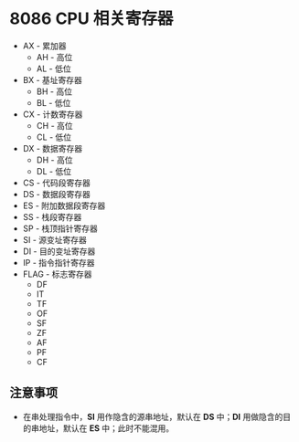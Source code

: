 # 8086 CPU 相关寄存器

[annotation]: <id> (2939c4a5-15db-4636-9d3e-cf58fc5d17e9)
[annotation]: <status> (public)
[annotation]: <create_time> (2020-07-01 19:03:26)
[annotation]: <category> (计算机技术)
[annotation]: <tags> (汇编语言|8086)
[annotation]: <comments> (false)
[annotation]: <url> (http://blog.ccyg.studio/article/2939c4a5-15db-4636-9d3e-cf58fc5d17e9)

- AX - 累加器
  - AH - 高位
  - AL - 低位
- BX - 基址寄存器
  - BH - 高位
  - BL - 低位
- CX - 计数寄存器
  - CH - 高位
  - CL - 低位
- DX - 数据寄存器
  - DH - 高位
  - DL - 低位
- CS - 代码段寄存器
- DS - 数据段寄存器
- ES - 附加数据段寄存器
- SS - 栈段寄存器
- SP - 栈顶指针寄存器
- SI - 源变址寄存器
- DI - 目的变址寄存器
- IP - 指令指针寄存器
- FLAG - 标志寄存器
    - DF
    - IT
    - TF
    - OF
    - SF
    - ZF
    - AF
    - PF
    - CF


## 注意事项

- 在串处理指令中，**SI** 用作隐含的源串地址，默认在 **DS** 中；**DI** 用做隐含的目的串地址，默认在 **ES** 中；此时不能混用。